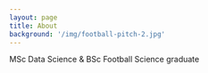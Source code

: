 ```yaml
---
layout: page
title: About
background: '/img/football-pitch-2.jpg'
---
```



MSc Data Science & BSc Football Science graduate
